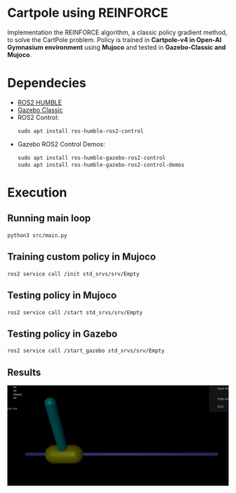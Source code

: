 # Cartpole using REINFORCE 
Implementation the REINFORCE algorithm, a classic policy gradient method, to solve the CartPole problem. Policy is trained in **Cartpole-v4 in Open-AI Gymnasium environment** using **Mujoco** and tested in **Gazebo-Classic and Mujoco**.

# Dependecies
- [ROS2 HUMBLE](https://docs.ros.org/en/humble/Installation.html)
- [Gazebo Classic](https://classic.gazebosim.org/tutorials?tut=install_ubuntu)
- ROS2 Control:
  ```
  sudo apt install ros-humble-ros2-control
  ```
- Gazebo ROS2 Control Demos:
  ```
  sudo apt install ros-humble-gazebo-ros2-control
  sudo apt install ros-humble-gazebo-ros2-control-demos
  ```

# Execution

## Running main loop
```
python3 src/main.py
```

## Training custom policy in Mujoco
```
ros2 service call /init std_srvs/srv/Empty 
```
## Testing policy in Mujoco
```
ros2 service call /start std_srvs/srv/Empty
```
## Testing policy in Gazebo
```
ros2 service call /start_gazebo std_srvs/srv/Empty
```

## Results
<div align='center'>
  
![Alt Text](res/cartpole.gif)

</div>

